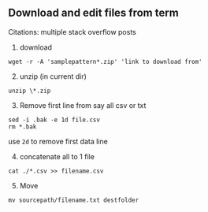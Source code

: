 ## Download and edit files from term
Citations: multiple stack overflow posts 

1. download 
```
wget -r -A 'samplepattern*.zip' 'link to download from'
```
2. unzip (in current dir)
```
unzip \*.zip
```
3. Remove first line from say all csv or txt
```
sed -i .bak -e 1d file.csv
rm *.bak
```
use `2d` to remove first data line

4. concatenate all to 1 file
```
cat ./*.csv >> filename.csv
```

5. Move
```
mv sourcepath/filename.txt destfolder
```
